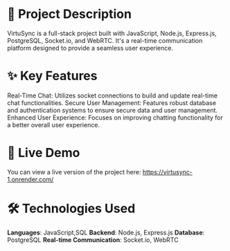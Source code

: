 # 🌟 Project Description
VirtuSync is a full-stack project built with JavaScript, Node.js, Express.js, PostgreSQL, Socket.io, and WebRTC. It's a real-time communication platform designed to provide a seamless user experience.

# ✨ Key Features
Real-Time Chat: Utilizes socket connections to build and update real-time chat functionalities.
Secure User Management: Features robust database and authentication systems to ensure secure data and user management.
Enhanced User Experience: Focuses on improving chatting functionality for a better overall user experience.

# 🚀 Live Demo
You can view a live version of the project here: https://virtusync-1.onrender.com/

# 🛠️ Technologies Used
**Languages**: JavaScript,SQL
**Backend**: Node.js, Express.js
**Database**: PostgreSQL
**Real-time Communication**: Socket.io, WebRTC
